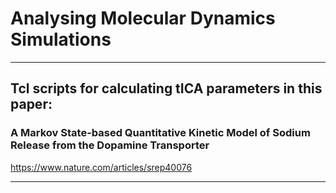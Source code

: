 
<HTML>

<H1>Analysing Molecular Dynamics Simulations

</H1>

<!-- <BODY BGCOLOR="FFFFFF"> -->

<!-- <CENTER><IMG SRC="clouds.jpg" ALIGN="BOTTOM"> </CENTER> -->

<HR>

<H2>Tcl scripts for calculating tICA parameters in this paper:</H2>
<H3>A Markov State-based Quantitative Kinetic Model of Sodium Release from the Dopamine Transporter</H3>
<a href="https://www.nature.com/articles/srep40076">https://www.nature.com/articles/srep40076</a>

<HR>

<!-- </BODY> -->

</HTML>

